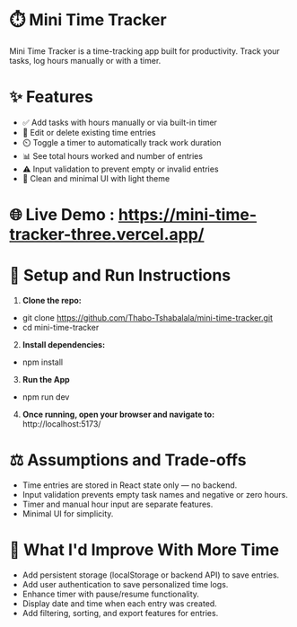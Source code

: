 # ⏱️ Mini Time Tracker

Mini Time Tracker is a  time-tracking app built for productivity. Track your tasks, log hours manually or with a timer.

# ✨ Features

- ✅ Add tasks with hours manually or via built-in timer
- 📝 Edit or delete existing time entries
- ⏲️ Toggle a timer to automatically track work duration
- 📊 See total hours worked and number of entries
- ⚠️ Input validation to prevent empty or invalid entries
- 🚀 Clean and minimal UI with light theme

# 🌐 Live Demo : https://mini-time-tracker-three.vercel.app/

# 🚀 Setup and Run Instructions
1. **Clone the repo:**

- git clone https://github.com/Thabo-Tshabalala/mini-time-tracker.git
- cd mini-time-tracker

2. **Install dependencies:**
- npm install
  
3. **Run the App**
- npm run dev

4. **Once running, open your browser and navigate to:**
http://localhost:5173/

# ⚖️ Assumptions and Trade-offs
- Time entries are stored in React state only — no backend.
- Input validation prevents empty task names and negative or zero hours.
- Timer and manual hour input are separate features.
- Minimal UI for simplicity.

# 🔧 What I'd Improve With More Time

- Add persistent storage (localStorage or backend API) to save entries.
- Add user authentication to save personalized time logs.
- Enhance timer with pause/resume functionality.
- Display date and time when each entry was created.
- Add filtering, sorting, and export features for entries.
